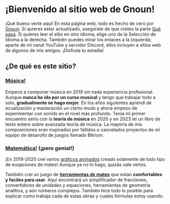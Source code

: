 # ¡Bienvenido al sitio web de Gnoun!

¡Qué bueno verte aquí! En esta página web, todo es hecho de cero por [Gnoun](#about-gnoun). Si quieres estar actualizado, asegúrate de que visites la parte [Qué pasa](/sup). Si quieres leer el sitio en otro idioma, elige uno de la Selección de Idioma a la derecha. También puedes mirar los enlaces a la izquierda; aparte de mi canal YouTube y servidor Discord, ellos incluyen a sitios web de algunos de mis amigos. ¡Disfruta tu estadía!

## ¿De qué es este sitio?

### [Música!](music)

<div class="flex flex-row space-x-1 gap-5">

<MdImage img="titles/music.png" width=300 height=300></MdImage>

<div>

Empece a componer música en 2019 sin nada experiencia profesional. Aunque **nunca he ido por un curso musical** y tengo que trabajar todo a solo, **gradualmente se hago mejor**. En los años siguientes aprendí de ecualización y masteración un cierto modo y ahora empezo de experimentar con sonids en el nivel más profundo. Tenía mi primer encuentro serio con la **teoría de música** en 2020 y en 2023 leí un libro de texto entero sobre avanzada teoría de música. La mayoría de mis composiciones eran inspirados por fallidos o cancelados proyectos de mi equipo de desarollo de juegos llamado Bitrium.

</div>

</div>

### [Matemática!](math) (¡pero genial!)

<div class="flex flex-row space-x-1 gap-5">

<div>

¡En 2019-2020 creí varios [gráficos animados](math/graphs) creado solamente de todo tipo de euqaciones de mates! Aunque ya no lo hago, quizás vale verlos.

También creí un juego de **[herramientas de mates](math/tools)** que estan **comfortables y faciles para usar**. Aquí encontrará un simplificador de fracciones, convertidores de unidades y equaciones, herramientas de geometría analítica, y aún números complejos. También hice todo lo posible para explicar como trabaja cada de estas obras y cuales formulas estoy usando.

</div>

<iframe :src="`https://www.desmos.com/calculator/yttzkmfol6?embed`" frameborder="0" class="border my-2" style="width: 400px; height: 300px;" />

</div>

</div>

### [Autosuperación](other/tbp)

<div class="flex flex-row space-x-1 gap-5">

<MdImage img="titles/early-works.png" width=300 height=300></MdImage>

<div>

¿Está insatisfecho después de **buscando la mejora y nunca sentirse realizado?** Considere un corto visito a mis notas de investigación sobre la autosuperación. Hice todo lo posible para montar un montón de imformación en una estructura concisa para evitar el descenso en madrigueras de conejo que a menudo acabaron de ser insatisfactorios y improductivos.

Las notas aquí deberíán ayudar mejorar la gestión del tiempo, la salud, la creatividad, la motivación, la confianza, la disciplina, la comunicación, la organización y la efectividad. Si todavía se siente insatisfecho, no dudes en dar consejos o aún ayudar a mí para mejorar el proyecto.
</div>

</div>

### [Cuentos](other/writing)

<div class="flex flex-row space-x-1 gap-5">

Una otra parte del sitio que crece rápido se dedica a la escritura de cuentos. **Hasta ahora, desafortunadamente, escribo solo en polaco**, pero creo que mis habilidades de idiomas creciendos pronto me permitirán a hacer mi escritura más accesible.

<MdImage img="titles/duck.png" width=300 height=300></MdImage>

</div>

## ¿Como habías creído este sitio?

El sitio se había creado con un avanzado amrazón llamado **Nuxt.js** y alojado con **GitHub Pages**. Inicialmente lo había escribido en HTML, pero mi hermano [BeetMacol](https://beetmacol.com) lo escribó a nuevo porque no lo había podido resistir. Actualmente ya se muevo por el código y añade la mayoría del contento solo con mucho menos ayuda.

El diseño del sitio es mi propia idea original.

## ¿Quién es Gnoun?

Hay una [sección entera](other/about) sobre eso, pero en pocas palabras, soy un individualista con una gratitud grande de muśica, especialmente electronica y clásica. También soy decente entusiastico de mates, por lo que me pueden llamar un "matemúsico", pero eso no es todo. Desde la juventud también soy un entusiastico grande de idiomas, que creo es visible con la calidad de idiomas a que estoy traduciendo este sitio, hasta ahora todo a solo. Mi interés de diseñar cosas me había causado a interesarse en la programación y recientemente creí un entera sistema de organización en Python (aunque con ayuda decente de [BeetMacol](https://beetmacol.com), de nuevo). Aunque soy mucho de un analítico, no dejo los actividades creativas, con el ejemplo mejor de música, pero también [escribo](other/writing) (aunque hasta ahora no traducido, en polaoc), [creo un mundo](other/livuluria) (aunque hasta ahora no estoy seguro que hacer con eso), una lengua construida (el mismo problema), un juego de mesa, un mapa de Minecraft, y un poco de dibujar. Complemento mi creatividad con investigación de varios temas, y porque con los años realmente se he volvido interesado en la autosuperación, trato de buscar casi todo hoy en día, con en solo limito de tiempo.

### El contacto

- Discord: Gnoun
